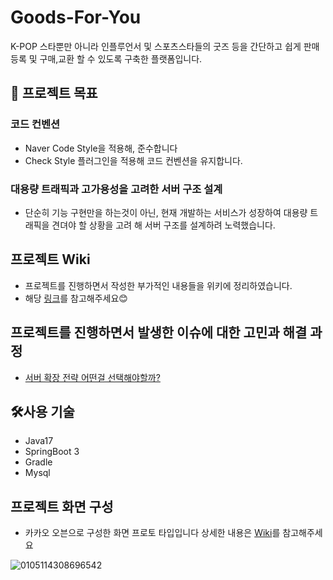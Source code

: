 # Goods-For-You

K-POP 스타뿐만 아니라 인플루언서 및 스포츠스타들의 굿즈 등을 간단하고 쉽게 판매 등록 및 구매,교환 할 수 있도록 구축한 플랫폼입니다.

## 🎯 프로젝트 목표

### 코드 컨벤션

- Naver Code Style을 적용해, 준수합니다
- Check Style 플러그인을 적용해 코드 컨벤션을 유지합니다.

### 대용량 트래픽과 고가용성을 고려한 서버 구조 설계
- 단순히 기능 구현만을 하는것이 아닌, 현재 개발하는 서비스가 성장하여 대용량 트래픽을 견뎌야 할 상황을 고려 해 서버 구조를 설계하려 노력했습니다.

## 프로젝트 Wiki

- 프로젝트를 진행하면서 작성한 부가적인 내용들을 위키에 정리하였습니다.
- 해당 [링크](https://github.com/f-lab-edu/Goods-For-You/wiki/%ED%94%84%EB%A1%9C%EC%A0%9D%ED%8A%B8-%EA%B4%80%EB%A0%A8-%EC%BB%A8%EB%B2%A4%EC%85%98-&-Rule)를 참고해주세요😊

## 프로젝트를 진행하면서 발생한 이슈에 대한 고민과 해결 과정
- [서버 확장 전략 어떤걸 선택해야할까?](https://simgee.tistory.com/32)
  

## 🛠사용 기술

- Java17
- SpringBoot 3
- Gradle
- Mysql

## 프로젝트 화면 구성

- 카카오 오븐으로 구성한 화면 프로토 타입입니다 상세한 내용은 [Wiki](https://github.com/f-lab-edu/Goods-For-You/wiki/%ED%99%94%EB%A9%B4-%ED%94%84%EB%A1%9C%ED%86%A0-%ED%83%80%EC%9E%85)를 참고해주세요

![0105114308696542](https://user-images.githubusercontent.com/76669404/210689539-a5b3d9ea-cfbb-4e52-b17e-0c0a12c3f5f9.jpg)


